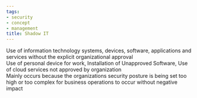 ```yaml
---
tags:
- security
- concept
- management
title: Shadow IT
---
```


Use of information technology systems, devices, software, applications and services without the explicit organizational approval  
Use of personal device for work, Installation of Unapproved Software, Use of cloud services not approved by organization  
Mainly occurs because the organizations security posture is being set too high or too complex for business operations to occur without negative impact